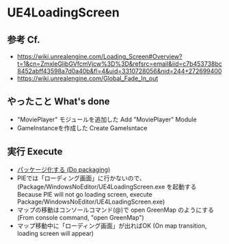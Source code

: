 ﻿# UE4LoadingScreen

## 参考 Cf.
* https://wiki.unrealengine.com/Loading_Screen#Overview?t=1&cn=ZmxleGlibGVfcmVjcw%3D%3D&refsrc=email&iid=c7b453738bc8452abff43598a7d0a40b&fl=4&uid=3310728056&nid=244+272699400
* https://wiki.unrealengine.com/Global_Fade_In_out

## やったこと What's done
* "MoviePlayer" モジュールを追加した Add "MoviePlayer" Module
* GameInstanceを作成した Create GameIsntace

## 実行 Execute
* [パッケージ化する (Do packaging)](https://github.com/horinoh/UE4DedicatedServer/tree/master/Document/Packaging)
* PIEでは「ローディング画面」に行かないので、(Package/WindowsNoEditor/UE4LoadingScreen.exe を起動する Because PIE will not go loading screen, execute Package/WindowsNoEditor/UE4LoadingScreen.exe)
* マップの移動はコンソールコマンド(@)で open GreenMap のようにする (From console command, "open GreenMap")
* マップ移動中に「ローディング画面」が出ればOK (On map transition, loading screen will appear)